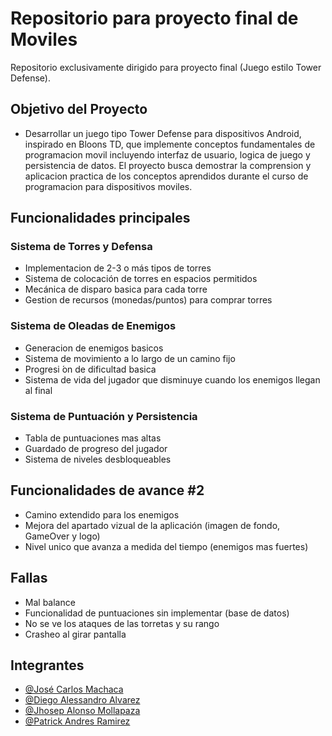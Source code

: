 # Repositorio para proyecto final de Moviles
Repositorio exclusivamente dirigido para proyecto final (Juego estilo Tower Defense).
## Objetivo del Proyecto
- Desarrollar un juego tipo Tower Defense para dispositivos Android, inspirado en Bloons TD, que
implemente conceptos fundamentales de programacion movil incluyendo interfaz de usuario, logica de
juego y persistencia de datos. El proyecto busca demostrar la comprension y aplicacion practica de los
conceptos aprendidos durante el curso de programacion para dispositivos moviles.

## Funcionalidades principales
### Sistema de Torres y Defensa
- Implementacion de 2-3 o más tipos de torres
- Sistema de colocación de torres en espacios permitidos
- Mecánica de disparo basica para cada torre
- Gestion de recursos (monedas/puntos) para comprar torres
### Sistema de Oleadas de Enemigos
- Generacion de enemigos basicos
- Sistema de movimiento a lo largo de un camino fijo
- Progresi ́on de dificultad basica
- Sistema de vida del jugador que disminuye cuando los enemigos llegan al final
### Sistema de Puntuación y Persistencia
- Tabla de puntuaciones mas altas
- Guardado de progreso del jugador
- Sistema de niveles desbloqueables

## Funcionalidades de avance #2
- Camino extendido para los enemigos
- Mejora del apartado vizual de la aplicación (imagen de fondo, GameOver y logo)
- Nivel unico que avanza a medida del tiempo (enemigos mas fuertes)

## Fallas
- Mal balance
- Funcionalidad de puntuaciones sin implementar (base de datos)
- No se ve los ataques de las torretas y su rango
- Crasheo al girar pantalla
  
## Integrantes
- [@José Carlos Machaca](https://www.github.com/xPorotin9)
- [@Diego Alessandro Alvarez](https://github.com/Alessandro-22)
- [@Jhosep Alonso Mollapaza](https://github.com/JhosepLS)
- [@Patrick Andres Ramirez](https://github.com/patrickram99?tab=repositories)
